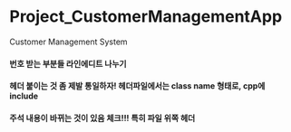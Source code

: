 # Project_CustomerManagementApp
Customer Management System


#### 번호 받는 부분들 라인에디트 나누기
#### 헤더 붙이는 것 좀 제발 통일하자!  헤더파일에서는 class name 형태로, cpp에 include
#### 주석 내용이 바뀌는 것이 있음 체크!!! 특히 파일 위쪽 헤더 